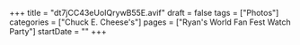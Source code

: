 +++
title = "dt7jCC43eUoIQrywB55E.avif"
draft = false
tags = ["Photos"]
categories = ["Chuck E. Cheese's"]
pages = ["Ryan's World Fan Fest Watch Party"]
startDate = ""
+++
